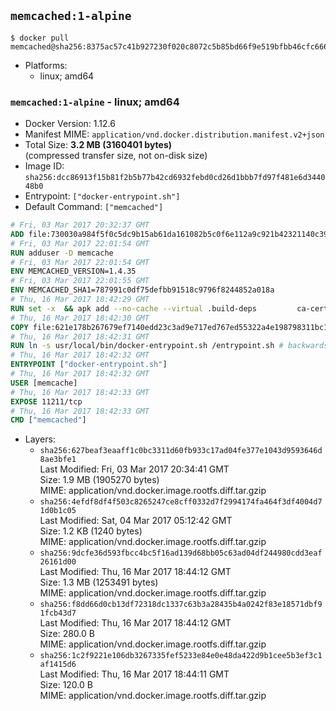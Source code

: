 ## `memcached:1-alpine`

```console
$ docker pull memcached@sha256:8375ac57c41b927230f020c8072c5b85bd66f9e519bfbb46cfc666675f4a8805
```

-	Platforms:
	-	linux; amd64

### `memcached:1-alpine` - linux; amd64

-	Docker Version: 1.12.6
-	Manifest MIME: `application/vnd.docker.distribution.manifest.v2+json`
-	Total Size: **3.2 MB (3160401 bytes)**  
	(compressed transfer size, not on-disk size)
-	Image ID: `sha256:dcc86913f15b81f2b5b77b42cd6932febd0cd26d1bbb7fd97f481e6d344048b0`
-	Entrypoint: `["docker-entrypoint.sh"]`
-	Default Command: `["memcached"]`

```dockerfile
# Fri, 03 Mar 2017 20:32:37 GMT
ADD file:730030a984f5f0c5dc9b15ab61da161082b5c0f6e112a9c921b42321140c3927 in / 
# Fri, 03 Mar 2017 22:01:54 GMT
RUN adduser -D memcache
# Fri, 03 Mar 2017 22:01:54 GMT
ENV MEMCACHED_VERSION=1.4.35
# Fri, 03 Mar 2017 22:01:55 GMT
ENV MEMCACHED_SHA1=787991c0df75defbb91518c9796f8244852a018a
# Thu, 16 Mar 2017 18:42:29 GMT
RUN set -x 	&& apk add --no-cache --virtual .build-deps 		ca-certificates 		coreutils 		cyrus-sasl-dev 		dpkg-dev dpkg 		gcc 		libc-dev 		libevent-dev 		libressl 		linux-headers 		make 		perl 		tar 	&& wget -O memcached.tar.gz "https://memcached.org/files/memcached-$MEMCACHED_VERSION.tar.gz" 	&& echo "$MEMCACHED_SHA1  memcached.tar.gz" | sha1sum -c - 	&& mkdir -p /usr/src/memcached 	&& tar -xzf memcached.tar.gz -C /usr/src/memcached --strip-components=1 	&& rm memcached.tar.gz 	&& cd /usr/src/memcached 	&& ./configure 		--build="$(dpkg-architecture --query DEB_BUILD_GNU_TYPE)" 		--enable-sasl 	&& make -j "$(nproc)" 	&& make install 	&& cd / && rm -rf /usr/src/memcached 	&& runDeps="$( 		scanelf --needed --nobanner --recursive /usr/local 			| awk '{ gsub(/,/, "\nso:", $2); print "so:" $2 }' 			| sort -u 			| xargs -r apk info --installed 			| sort -u 	)" 	&& apk add --virtual .memcached-rundeps $runDeps 	&& apk del .build-deps 	&& memcached -V
# Thu, 16 Mar 2017 18:42:30 GMT
COPY file:621e178b267679ef7140edd23c3ad9e717ed767ed55322a4e198798311bc1d36 in /usr/local/bin/ 
# Thu, 16 Mar 2017 18:42:31 GMT
RUN ln -s usr/local/bin/docker-entrypoint.sh /entrypoint.sh # backwards compat
# Thu, 16 Mar 2017 18:42:32 GMT
ENTRYPOINT ["docker-entrypoint.sh"]
# Thu, 16 Mar 2017 18:42:32 GMT
USER [memcache]
# Thu, 16 Mar 2017 18:42:33 GMT
EXPOSE 11211/tcp
# Thu, 16 Mar 2017 18:42:33 GMT
CMD ["memcached"]
```

-	Layers:
	-	`sha256:627beaf3eaaff1c0bc3311d60fb933c17ad04fe377e1043d9593646d8ae3bfe1`  
		Last Modified: Fri, 03 Mar 2017 20:34:41 GMT  
		Size: 1.9 MB (1905270 bytes)  
		MIME: application/vnd.docker.image.rootfs.diff.tar.gzip
	-	`sha256:4efdf8df4f503c8265247ce8cff0332d7f2994174fa464f3df4004d71d0b1c05`  
		Last Modified: Sat, 04 Mar 2017 05:12:42 GMT  
		Size: 1.2 KB (1240 bytes)  
		MIME: application/vnd.docker.image.rootfs.diff.tar.gzip
	-	`sha256:9dcfe36d593fbcc4bc5f16ad139d68bb05c63ad04df244980cdd3eaf26161d00`  
		Last Modified: Thu, 16 Mar 2017 18:44:12 GMT  
		Size: 1.3 MB (1253491 bytes)  
		MIME: application/vnd.docker.image.rootfs.diff.tar.gzip
	-	`sha256:f8dd66d0cb13df72318dc1337c63b3a28435b4a0242f83e18571dbf91fcb43d7`  
		Last Modified: Thu, 16 Mar 2017 18:44:12 GMT  
		Size: 280.0 B  
		MIME: application/vnd.docker.image.rootfs.diff.tar.gzip
	-	`sha256:1c2f9221e106db3267335fef5233e84e0e48da422d9b1cee5b3ef3c1af1415d6`  
		Last Modified: Thu, 16 Mar 2017 18:44:11 GMT  
		Size: 120.0 B  
		MIME: application/vnd.docker.image.rootfs.diff.tar.gzip
